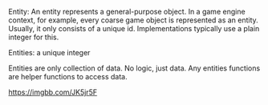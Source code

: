 
Entity: An entity represents a general-purpose object. In a game engine context, for example, every coarse game object is represented as an entity. Usually, it only consists of a unique id. Implementations typically use a plain integer for this.


Entities: a unique integer

Entities are only collection of data.
No logic, just data. Any entities functions are helper functions to access data.


https://imgbb.com/JK5jr5F